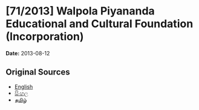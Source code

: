 # [71/2013] Walpola Piyananda Educational and Cultural Foundation (Incorporation)

**Date:** 2013-08-12

## Original Sources

- [English](https://documents.gov.lk/view/bills/2013/8/71-2013_E.pdf)
- [සිංහල](https://documents.gov.lk/view/bills/2013/8/71-2013_S.pdf)
- [தமிழ்](https://documents.gov.lk/view/bills/2013/8/71-2013_T.pdf)
